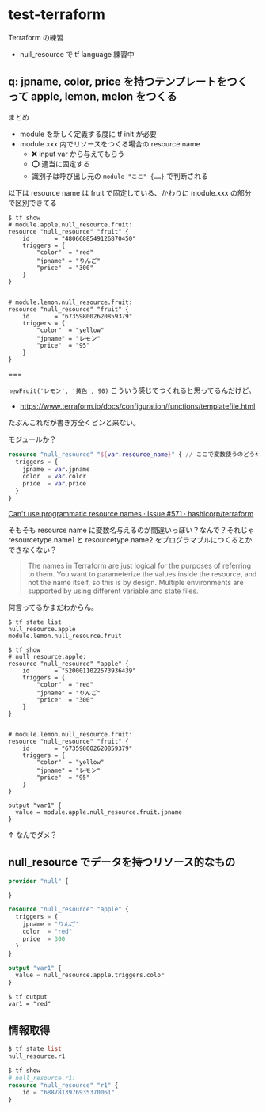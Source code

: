 # test-terraform
Terraform の練習

- null_resource で tf language 練習中

## q: jpname, color, price を持つテンプレートをつくって apple, lemon, melon をつくる
まとめ

- module を新しく定義する度に tf init が必要
- module xxx 内でリソースをつくる場合の resource name
    - :x: input var から与えてもらう
    - :o: 適当に固定する
    - 識別子は呼び出し元の `module "ここ" {……}` で判断される

以下は resource name は fruit で固定している、かわりに module.xxx の部分で区別できてる

```terminal
$ tf show
# module.apple.null_resource.fruit:
resource "null_resource" "fruit" {
    id       = "4806688549126870450"
    triggers = {
        "color"  = "red"
        "jpname" = "りんご"
        "price"  = "300"
    }
}


# module.lemon.null_resource.fruit:
resource "null_resource" "fruit" {
    id       = "673598002620859379"
    triggers = {
        "color"  = "yellow"
        "jpname" = "レモン"
        "price"  = "95"
    }
}
```

===

`newFruit('レモン', '黄色', 90)` こういう感じでつくれると思ってるんだけど。

- https://www.terraform.io/docs/configuration/functions/templatefile.html

たぶんこれだが書き方全くピンと来ない。

モジュールか？

```tf
resource "null_resource" "${var.resource_name}" { // ここで変数使うのどうやるん？
  triggers = {
    jpname = var.jpname
    color  = var.color
    price  = var.price
  }
}
```

[Can't use programmatic resource names · Issue #571 · hashicorp/terraform](https://github.com/hashicorp/terraform/issues/571)

そもそも resource name に変数名与えるのが間違いっぽい？なんで？それじゃ resourcetype.name1 と resourcetype.name2 をプログラマブルにつくるとかできなくない？

> The names in Terraform are just logical for the purposes of referring to them. You want to parameterize the values inside the resource, and not the name itself, so this is by design. Multiple environments are supported by using different variable and state files.

何言ってるかまだわからん。

```
$ tf state list
null_resource.apple
module.lemon.null_resource.fruit

$ tf show
# null_resource.apple:
resource "null_resource" "apple" {
    id       = "5200011022573936439"
    triggers = {
        "color"  = "red"
        "jpname" = "りんご"
        "price"  = "300"
    }
}


# module.lemon.null_resource.fruit:
resource "null_resource" "fruit" {
    id       = "673598002620859379"
    triggers = {
        "color"  = "yellow"
        "jpname" = "レモン"
        "price"  = "95"
    }
}
```

```
output "var1" {
  value = module.apple.null_resource.fruit.jpname
}
```

↑ なんでダメ？



## null_resource でデータを持つリソース的なもの

```tf
provider "null" {

}

resource "null_resource" "apple" {
  triggers = {
    jpname = "りんご"
    color  = "red"
    price  = 300
  }
}

output "var1" {
  value = null_resource.apple.triggers.color
}
```

```
$ tf output
var1 = "red"
```

## 情報取得

```tf
$ tf state list
null_resource.r1

$ tf show
# null_resource.r1:
resource "null_resource" "r1" {
    id = "6887813976935370061"
}
```
